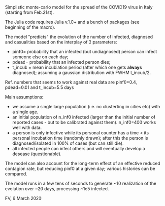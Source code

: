 

Simplistic monte-carlo model for the spread of the COVID19 virus in Italy (starting from Feb.21st).

The Julia code requires Julia v.1.0+ and a bunch of packages (see beginning of the macro). 

The model "predicts" the evolution of the number of infected, diagnosed and casualities based on the interplay of 3 parameters:

- pinf0= probability that an infected (but undiagnosed) person can infect someone else on each day;
- pdead= probability that an infected person dies;
- t_incub = mean incubiation period (after which one gets **always** diagnosed); assuming a gaussian distribution with FWHM t_incub/2. 

Ref. numbers that seems to work against real data are pinf0=0.4, pdead=0.01 and t_incub=5.5 days 

Main assumptions:

- we assume a single large population (i.e. no clusterting in cities etc) with a single age. 
- an initial population of n_inf0 infected (larger than the initial number of reported cases - but to be calibrated against them). n_inf0=400 works well with data. 
- a person is only infective while its personal counter has a time < its personal incubation time (randomly drawn); after this the person is diagnosed/isolated in 100% of cases (but can still die). 
- all infected people can infect others and will eventually develop a desease (questionable). 

The model can also account for the long-term effect of an effective reduced contagion rate, but reducing pinf0 at a given day; various histories can be compared. 

The model runs in a few tens of seconds to generate ~10 realization of the evolution over ~20 days, processing ~1e5 infected. 

FV, 6 March 2020 
